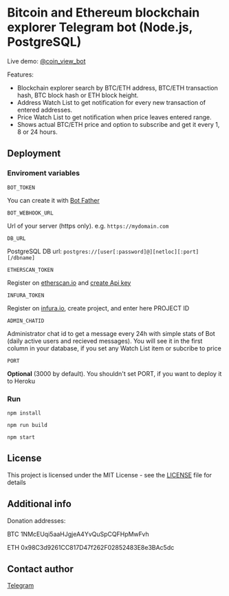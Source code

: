 # Bitcoin and Ethereum blockchain explorer Telegram bot (Node.js, PostgreSQL)

Live demo: [@coin_view_bot](https://t.me/coin_view_bot)

Features:
* Blockchain explorer search by BTC/ETH address, BTC/ETH transaction hash, BTC block hash or ETH block height.
* Address Watch List to get notification for every new transaction of entered addresses.
* Price Watch List to get notification when price leaves entered range.
* Shows actual BTC/ETH price and option to subscribe and get it every 1, 8 or 24 hours.

## Deployment

### Enviroment variables

```
BOT_TOKEN
```

You can create it with [Bot Father](https://core.telegram.org/bots#6-botfather)

```
BOT_WEBHOOK_URL
```

Url of your server (https only). e.g. ```https://mydomain.com```

```
DB_URL
```

PostgreSQL DB url: ```postgres://[user[:password]@][netloc][:port][/dbname]```

```
ETHERSCAN_TOKEN
```

Register on [etherscan.io](https://etherscan.io) and [create Api key](https://etherscan.io/myapikey)

```
INFURA_TOKEN
```

Register on [infura.io](https://infura.io), create project, and enter here PROJECT ID

```
ADMIN_CHATID
```

Administrator chat id to get a message every 24h with simple stats of Bot (daily active users and recieved messages). You will see it in the first column in your database, if you set any Watch List item or subcribe to price

```
PORT
```

**Optional** (3000 by default). You shouldn't set PORT, if you want to deploy it to Heroku

### Run

```
npm install
```

```
npm run build
```

```
npm start
```

## License

This project is licensed under the MIT License - see the [LICENSE](LICENSE) file for details

## Additional info

Donation addresses:

BTC 1NMcEUqi5aaHJgjeA4YvQuSpCQFHpMwFvh

ETH 0x98C3d9261CC817D47f262F02852483E8e3BAc5dc

## Contact author

[Telegram](https://t.me/aveDenis)
